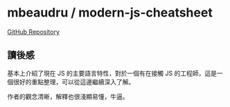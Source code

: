# mbeaudru / modern-js-cheatsheet

[GitHub Repository](https://mbeaudru.github.io/modern-js-cheatsheet/)

## 讀後感

基本上介紹了現在 JS 的主要語言特性，對於一個有在接觸 JS 的工程師，這是一個很好的重點整理，可以從這邊繼續深入了解。

作者的觀念清晰，解釋也很淺顯易懂，牛逼。
